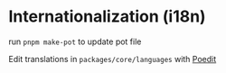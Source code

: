 # Internationalization (i18n)

run `pnpm make-pot` to update pot file

Edit translations in `packages/core/languages` with [Poedit](https://poedit.net/)
